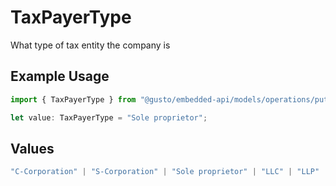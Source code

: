 # TaxPayerType

What type of tax entity the company is

## Example Usage

```typescript
import { TaxPayerType } from "@gusto/embedded-api/models/operations/putv1companiescompanyidfederaltaxdetails.js";

let value: TaxPayerType = "Sole proprietor";
```

## Values

```typescript
"C-Corporation" | "S-Corporation" | "Sole proprietor" | "LLC" | "LLP" | "Limited partnership" | "Co-ownership" | "Association" | "Trusteeship" | "General partnership" | "Joint venture" | "Non-Profit"
```
